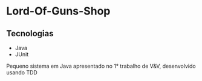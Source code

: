 # Lord-Of-Guns-Shop
## Tecnologias
- Java
- JUnit

Pequeno sistema em Java apresentado no 1° trabalho de V&V, desenvolvido usando TDD
